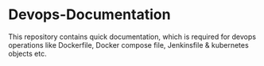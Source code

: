 # Devops-Documentation

This repository contains quick documentation, which is required for devops operations like Dockerfile, Docker compose file, Jenkinsfile & kubernetes objects etc.
